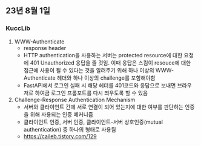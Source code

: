 ## 23년 8월 1일

### KuccLib

1. WWW-Authenticate
    - response header
    - HTTP authentication을 사용하는 서버는 protected resource에 대한 요청에 401 Unauthorized 응답을 줄 것임. 이때 응답은 스킴이 resouce에 대한 접근에 사용이 될 수 있다는 것을 알려주기 위해 하나 이상의 WWW-Authenticate 헤더와 하나 이상의 challenge를 포함해야함
    - FastAPI에서 로그인 실패 시 해당 헤더를 401코드와 응답으로 보내면 브라우저로 하여금 로그인 프롬포트를 다시 띄우도록 할 수 있음
2. Challenge-Response Authentication Mechanism
    - 서버와 클라이언트 간에 서로 연결이 되어 있는지에 대한 여부를 판단하는 인증을 위해 사용되는 인증 메커니즘
    - 클라이언트 인증, 서버 인증, 클라이언트-서버 상호인증(mutual authentication) 중 하나의 형태로 사용됨
    - https://caileb.tistory.com/129